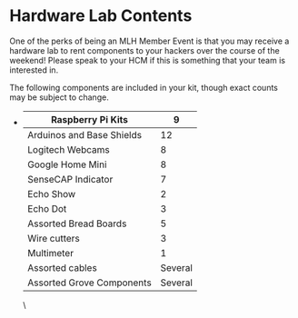 # Hardware Lab Contents

One of the perks of being an MLH Member Event is that you may receive a hardware lab to rent components to your hackers over the course of the weekend! Please speak to your HCM if this is something that your team is interested in.

The following components are included in your kit, though exact counts may be subject to change.

*   | Raspberry Pi Kits         | 9       |
    | ------------------------- | ------- |
    | Arduinos and Base Shields | 12      |
    | Logitech Webcams          | 8       |
    | Google Home Mini          | 8       |
    | SenseCAP Indicator        | 7       |
    | Echo Show                 | 2       |
    | Echo Dot                  | 3       |
    | Assorted Bread Boards     | 5       |
    | Wire cutters              | 3       |
    | Multimeter                | 1       |
    | Assorted cables           | Several |
    | Assorted Grove Components | Several |

    \
